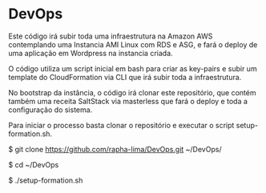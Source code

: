 # DevOps

Este código irá subir toda uma infraestrutura na Amazon AWS contemplando uma Instancia AMI Linux com RDS e ASG, e fará o deploy de uma aplicação em Wordpress na instancia criada.

O código utiliza um script inicial em bash para criar as key-pairs e subir um template do CloudFormation via CLI que irá subir toda a infraestrutura.

No bootstrap da instância, o código irá clonar este repositório, que contém também uma receita SaltStack via masterless que fará o deploy e toda a configuração do sistema.

Para iniciar o processo basta clonar o repositório e executar o script setup-formation.sh.

$ git clone https://github.com/rapha-lima/DevOps.git ~/DevOps/

$ cd ~/DevOps

$ ./setup-formation.sh
